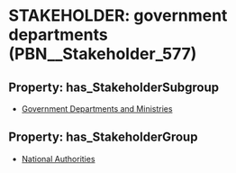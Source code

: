 # STAKEHOLDER: __government departments__ (PBN__Stakeholder_577)

## Property: has_StakeholderSubgroup

* [Government Departments and Ministries](PBN__StakeholderSubgroup_121)

## Property: has_StakeholderGroup

* [National Authorities](PBN__StakeholderGroup_7)

